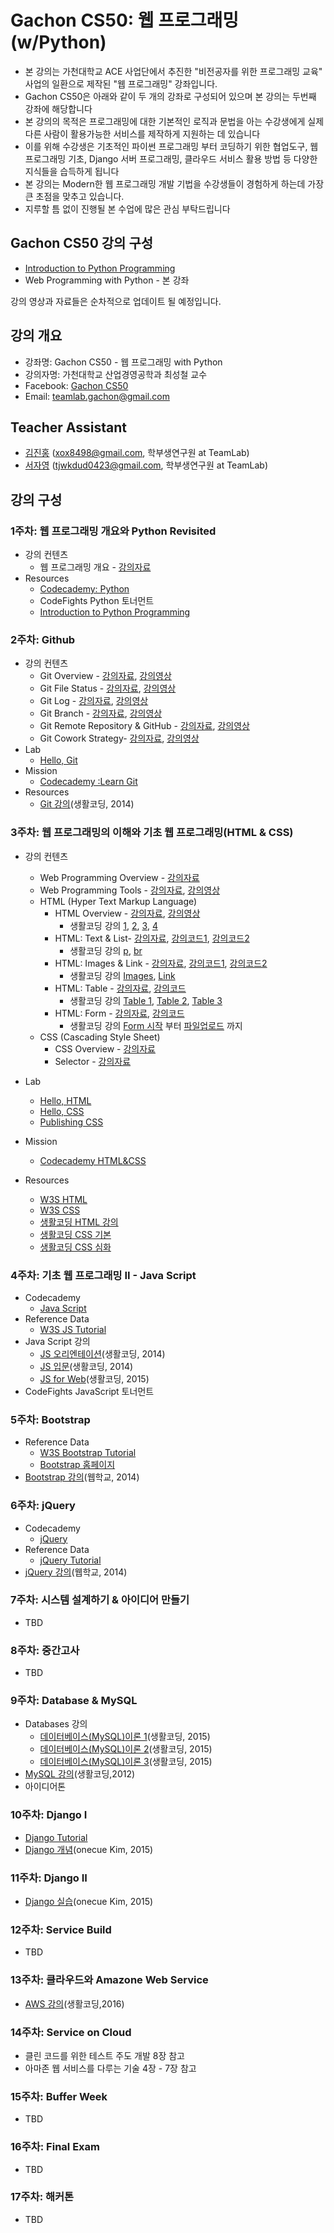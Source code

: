 Gachon CS50: 웹 프로그래밍(w/Python)
==============================

- 본 강의는 가천대학교 ACE 사업단에서 추진한 "비전공자를 위한 프로그래밍 교육" 사업의 일환으로 제작된 "웹 프로그래밍" 강좌입니다.
- Gachon CS50은 아래와 같이 두 개의 강좌로 구성되어 있으며 본 강의는 두번째 강좌에 해당합니다
- 본 강의의 목적은 프로그래밍에 대한 기본적인 로직과 문법을 아는 수강생에게 실제 다른 사람이 활용가능한 서비스를 제작하게 지원하는 데 있습니다
- 이를 위해 수강생은 기초적인 파이썬 프로그래밍 부터 코딩하기 위한 협업도구, 웹 프로그래밍 기초, Django 서버 프로그래밍, 클라우드 서비스 활용 방법 등 다양한 지식들을 습득하게 됩니다
- 본 강의는 Modern한 웹 프로그래밍 개발 기법을 수강생들이 경험하게 하는데 가장 큰 초점을 맞추고 있습니다. 
- 지루할 틈 없이 진행될 본 수업에 많은 관심 부탁드립니다

## Gachon CS50 강의 구성
- [Introduction to Python Programming](https://github.com/TeamLab/Gachon_CS50_Python_KMOOC)
- Web Programming with Python - 본 강좌

강의 영상과 자료들은 순차적으로 업데이트 될 예정입니다.

## 강의 개요
* 강좌명: Gachon CS50 - 웹 프로그래밍 with Python
* 강의자명: 가천대학교 산업경영공학과 최성철 교수
* Facebook: [Gachon CS50](https://www.facebook.com/GachonCS50) 
* Email: teamlab.gachon@gmail.com

## Teacher Assistant
* [김진홍](https://github.com/jinongkim) (xox8498@gmail.com, 학부생연구원 at TeamLab)
* [서자영](https://github.com/jayoungseo) (tjwkdud0423@gmail.com, 학부생연구원 at TeamLab)

## 강의 구성
### 1주차: 웹 프로그래밍 개요와 Python Revisited
- 강의 컨텐츠
    - 웹 프로그래밍 개요 - [강의자료](https://doc.co/fPtBHX/qj9tkx)
- Resources
    - [Codecademy: Python](https://www.codecademy.com/learn/python)
    - CodeFights Python 토너먼트
    - [Introduction to Python Programming](https://github.com/TeamLab/Gachon_CS50_Python_KMOOC)

### 2주차: Github
- 강의 컨텐츠
    -  Git Overview - [강의자료](https://doc.co/Qt5pA4/qj9tkx), [강의영상](https://youtu.be/JBN_hjgR1KQ?list=PLBHVuYlKEkUJwwwMQQIYBT-f-SaILe7mn)
    -  Git File Status - [강의자료](https://doc.co/DipLMM/qj9tkx), [강의영상](https://youtu.be/TGv-pvdCBWg?list=PLBHVuYlKEkUJwwwMQQIYBT-f-SaILe7mn)
    -  Git Log - [강의자료](https://doc.co/3XrCq7/qj9tkx), [강의영상](https://youtu.be/qO9VfdQdEio?list=PLBHVuYlKEkUJwwwMQQIYBT-f-SaILe7mn)
    -  Git Branch - [강의자료](https://doc.co/pvrnZf/qj9tkx), [강의영상](https://youtu.be/mVvSeF6O8sM?list=PLBHVuYlKEkUJwwwMQQIYBT-f-SaILe7mn)
    -  Git Remote Repository & GitHub - [강의자료](https://doc.co/uTyNyV/qj9tkx), [강의영상](https://youtu.be/49C7dJgG0EQ?list=PLBHVuYlKEkUJwwwMQQIYBT-f-SaILe7mn)
    -  Git Cowork Strategy- [강의자료](https://doc.co/fjxoFX/qj9tkx), [강의영상](https://www.youtube.com/watch?v=p7ld5zQr5jc&list=PLBHVuYlKEkUJwwwMQQIYBT-f-SaILe7mn&index=6)
- Lab
    -  [Hello, Git](https://github.com/TeamLab/CS50_Web_Programming_Labs/blob/master/1_git/README.md)
- Mission
    - [Codecademy :Learn Git](https://www.codecademy.com/learn/learn-git)
- Resources
    - [Git 강의](https://www.youtube.com/playlist?list=PLuHgQVnccGMCB06JE7zFIAOJtdcZBVrap)(생활코딩, 2014)

### 3주차: 웹 프로그래밍의 이해와 기초 웹 프로그래밍(HTML & CSS)
- 강의 컨텐츠
    -  Web Programming Overview - [강의자료](https://doc.co/KLoh5B/qj9tkx)
    -  Web Programming Tools - [강의자료](https://doc.co/nPtEpw/qj9tkx), [강의영상](https://www.youtube.com/watch?v=hFizLMlEy6g&list=PLBHVuYlKEkUJwwwMQQIYBT-f-SaILe7mn&index=7)
    -  HTML (Hyper Text Markup Language)
        -  HTML Overview - [강의자료](https://doc.co/Lk9nE4/qj9tkx), [강의영상](https://www.youtube.com/watch?v=XwlLAtZQAeQ&list=PLBHVuYlKEkUJwwwMQQIYBT-f-SaILe7mn&index=8)
            -  생활코딩 강의 [1](https://www.youtube.com/watch?v=33DjsANwlJk&index=2&list=PLuHgQVnccGMDUzDDCKW-pCZQY-MMCX5yB), [2](https://www.youtube.com/watch?v=jSJM9iOiQ1g&index=3&list=PLuHgQVnccGMDUzDDCKW-pCZQY-MMCX5yB), [3](https://www.youtube.com/watch?v=zQTgBEWYbug&list=PLuHgQVnccGMDUzDDCKW-pCZQY-MMCX5yB&index=4), [4](https://www.youtube.com/watch?v=AE7foaifXMU&index=5&list=PLuHgQVnccGMDUzDDCKW-pCZQY-MMCX5yB)
        -  HTML: Text & List- [강의자료](https://doc.co/hmkCZ9/qj9tkx), [강의코드1](code/html/text), [강의코드2](code/html/List)
            -  생활코딩 강의 [p](https://www.youtube.com/watch?v=z7DiQe4wnLc&index=13&list=PLuHgQVnccGMDUzDDCKW-pCZQY-MMCX5yB), [br](https://www.youtube.com/watch?v=HkX_3Kk5haE&index=14&list=PLuHgQVnccGMDUzDDCKW-pCZQY-MMCX5yB)
        -  HTML: Images & Link - [강의자료](https://doc.co/Y9vwPZ/qj9tkx), [강의코드1](code/html/img), [강의코드2](code/html/link)
            -  생활코딩 강의 [Images](https://www.youtube.com/watch?v=V_ogge8xfDs&list=PLuHgQVnccGMDUzDDCKW-pCZQY-MMCX5yB&index=15), [Link](https://www.youtube.com/watch?v=AE7foaifXMU&index=5&list=PLuHgQVnccGMDUzDDCKW-pCZQY-MMCX5yB)
        -  HTML: Table - [강의자료](https://doc.co/GspEqv/qj9tkx), [강의코드](code/html/table)
            - 생활코딩 강의 [Table 1](https://www.youtube.com/watch?v=XUTFXu0f4qo&index=16&list=PLuHgQVnccGMDUzDDCKW-pCZQY-MMCX5yB), [Table 2](https://www.youtube.com/watch?v=H84fuDj1Jxs&list=PLuHgQVnccGMDUzDDCKW-pCZQY-MMCX5yB&index=17), [Table 3](https://www.youtube.com/watch?v=i7oKd-eKvdw&list=PLuHgQVnccGMDUzDDCKW-pCZQY-MMCX5yB&index=18) 
        -  HTML: Form - [강의자료](https://doc.co/39g2G3/qj9tkx), [강의코드](code/html/form)
            -  생활코딩 강의 [Form 시작](https://www.youtube.com/watch?v=sFtZdlmgCVY&index=19&list=PLuHgQVnccGMDUzDDCKW-pCZQY-MMCX5yB) 부터 [파일업로드](https://www.youtube.com/watch?v=XY5G4RN_LKg&list=PLuHgQVnccGMDUzDDCKW-pCZQY-MMCX5yB&index=27) 까지
    - CSS (Cascading Style Sheet)
        - CSS Overview - [강의자료](https://doc.co/zfhMRN/qj9tkx)
        - Selector - [강의자료](https://doc.co/QVuTy6/qj9tkx)
- Lab
    -  [Hello, HTML](https://github.com/TeamLab/CS50_Web_Programming_Labs/tree/master/2_HTML_CSS/Quest%2001.%20Hello%2C%20HTML)
    -  [Hello, CSS](https://github.com/TeamLab/CS50_Web_Programming_Labs/tree/master/2_HTML_CSS/Quest%2002.%20Hello%2C%20CSS)
    -  [Publishing CSS](https://github.com/TeamLab/CS50_Web_Programming_Labs/tree/master/2_HTML_CSS/Quest%2003.%20Publishing%20CSS)

- Mission
    - [Codecademy HTML&CSS](https://www.codecademy.com/learn/web) 

- Resources
    - [W3S HTML](http://www.w3schools.com/html/default.asp)
    - [W3S CSS](http://www.w3schools.com/css/default.asp)
    - [생활코딩 HTML 강의](https://www.youtube.com/playlist?list=PLuHgQVnccGMDUzDDCKW-pCZQY-MMCX5yB)
    - [생활코딩 CSS 기본](https://www.youtube.com/playlist?list=PLuHgQVnccGMDaVaBmkX0qfB45R_bYrV62)
    - [생활코딩 CSS 심화](https://www.youtube.com/playlist?list=PL19A855560BD98721)

### 4주차: 기초 웹 프로그래밍 II - Java Script
- Codecademy 
    - [Java Script](https://www.codecademy.com/learn/javascript)
- Reference Data 
    - [W3S JS Tutorial](http://www.w3schools.com/js/default.asp)
- Java Script 강의
	- [JS 오리엔테이션](https://www.youtube.com/playlist?list=PLuHgQVnccGMD4YCWd138Yt7UBjC8Ll6eS)(생활코딩, 2014)
    - [JS 입문](https://www.youtube.com/playlist?list=PLuHgQVnccGMA4uSig3hCjl7wTDeyIeZVU)(생활코딩, 2014)
    - [JS for Web](https://www.youtube.com/playlist?list=PLuHgQVnccGMDTAQ0S_FYxXOi1ZJz4ikaX)(생활코딩, 2015)
- CodeFights JavaScript 토너먼트

### 5주차: Bootstrap 
- Reference Data
    - [W3S Bootstrap Tutorial](http://www.w3schools.com/bootstrap/default.asp)
    - [Bootstrap 홈페이지](http://bootstrapk.com/)
- [Bootstrap 강의](https://www.youtube.com/playlist?list=PLdajQmV2DgoSN5_-w06dk9P3pCZq1Qsw8)(웹학교, 2014)

### 6주차: jQuery
- Codecademy
    - [jQuery](https://www.codecademy.com/learn/jquery)
- Reference Data
    - [jQuery Tutorial](http://www.w3schools.com/jquery/default.asp)
- [jQuery 강의](https://www.youtube.com/playlist?list=PLdajQmV2DgoR_VtxvBsBW9n6w9O1GqqKk)(웹학교, 2014)

### 7주차: 시스템 설계하기 & 아이디어 만들기
- TBD

### 8주차: 중간고사
- TBD

### 9주차: Database & MySQL
- Databases 강의
    - [데이터베이스(MySQL)이론 1](https://www.youtube.com/watch?v=GKlUJkvLd6c)(생활코딩, 2015)
    - [데이터베이스(MySQL)이론 2](https://www.youtube.com/watch?v=W7lmchYciMk)(생활코딩, 2015)
    - [데이터베이스(MySQL)이론 3](https://www.youtube.com/watch?v=XhEBiOhXH7o)(생활코딩, 2015)
- [MySQL 강의](https://www.youtube.com/playlist?list=PL79A3BAFA1DF178BF)(생활코딩,2012)
- 아이디어톤

### 10주차: Django I
- [Django Tutorial](http://tutorial.djangogirls.org/ko/)
- [Django 개념](https://www.youtube.com/watch?v=LYmZB5IIwAI)(onecue Kim, 2015)

### 11주차: Django II
- [Django 실습](https://www.youtube.com/watch?v=Fn2XMeRmwe4)(onecue Kim, 2015)

### 12주차: Service Build
- TBD

### 13주차: 클라우드와 Amazone Web Service
- [AWS 강의](https://www.youtube.com/playlist?list=PLuHgQVnccGMC5AYnBg8ffg5utOLwEj4fZ)(생활코딩,2016)

### 14주차: Service on Cloud
- 클린 코드를 위한 테스트 주도 개발 8장 참고
- 아마존 웹 서비스를 다루는 기술 4장 - 7장 참고

### 15주차: Buffer Week
- TBD

### 16주차: Final Exam
- TBD

### 17주차: 해커톤
- TBD

